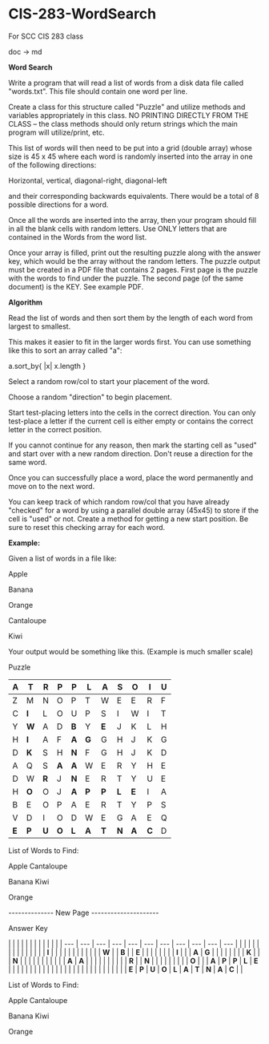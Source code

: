 # CIS-283-WordSearch
For SCC CIS 283 class

doc -> md

**Word Search**

Write a program that will read a list of words from a disk data file called &quot;words.txt&quot;. This file should contain one word per line.

Create a class for this structure called &quot;Puzzle&quot; and utilize methods and variables appropriately in this class. NO PRINTING DIRECTLY FROM THE CLASS – the class methods should only return strings which the main program will utilize/print, etc.

This list of words will then need to be put into a grid (double array) whose size is 45 x 45 where each word is randomly inserted into the array in one of the following directions:

Horizontal, vertical, diagonal-right, diagonal-left

and their corresponding backwards equivalents. There would be a total of 8 possible directions for a word.

Once all the words are inserted into the array, then your program should fill in all the blank cells with random letters. Use ONLY letters that are contained in the Words from the word list.

Once your array is filled, print out the resulting puzzle along with the answer key, which would be the array without the random letters. The puzzle output must be created in a PDF file that contains 2 pages. First page is the puzzle with the words to find under the puzzle. The second page (of the same document) is the KEY. See example PDF.

**Algorithm**

Read the list of words and then sort them by the length of each word from largest to smallest.

This makes it easier to fit in the larger words first. You can use something like this to sort an array called &quot;a&quot;:

a.sort\_by{ |x| x.length }

Select a random row/col to start your placement of the word.

Choose a random &quot;direction&quot; to begin placement.

Start test-placing letters into the cells in the correct direction. You can only test-place a letter if the current cell is either empty or contains the correct letter in the correct position.

If you cannot continue for any reason, then mark the starting cell as &quot;used&quot; and start over with a new random direction. Don&#39;t reuse a direction for the same word.

Once you can successfully place a word, place the word permanently and move on to the next word.

You can keep track of which random row/col that you have already &quot;checked&quot; for a word by using a parallel double array (45x45) to store if the cell is &quot;used&quot; or not. Create a method for getting a new start position. Be sure to reset this checking array for each word.

**Example:**

Given a list of words in a file like:

Apple

Banana

Orange

Cantaloupe

Kiwi

Your output would be something like this. (Example is much smaller scale)

Puzzle

| A | T | R | P | P | L | A | S | O | I | U |
| --- | --- | --- | --- | --- | --- | --- | --- | --- | --- | --- |
| Z | M | N | O | P | T | W | E | E | R | F |
| C | **I** | L | O | U | P | S | I | W | I | T |
| Y | **W** | A | D | **B** | Y | **E** | J | K | L | H |
| H | **I** | A | F | **A** | **G** | G | H | J | K | G |
| D | **K** | S | H | **N** | F | G | H | J | K | D |
| A | Q | S | **A** | **A** | W | E | R | Y | H | E |
| D | W | **R** | J | **N** | E | R | T | Y | U | E |
| H | **O** | O | J | **A** | **P** | **P** | **L** | **E** | I | A |
| B | E | O | P | A | E | R | T | Y | P | S |
| V | D | I | O | D | W | E | G | A | E | Q |
| **E** | **P** | **U** | **O** | **L** | **A** | **T** | **N** | **A** | **C** | D |

List of Words to Find:

Apple Cantaloupe

Banana Kiwi

Orange

-------------- New Page ---------------------

Answer Key

|
 |
 |
 |
 |
 |
 |
 |
 |
 |
 |
 |
| --- | --- | --- | --- | --- | --- | --- | --- | --- | --- | --- |
|
 |
 |
 |
 |
 |
 |
 |
 |
 |
 |
 |
|
 | **I** |
 |
 |
 |
 |
 |
 |
 |
 |
 |
|
 | **W** |
 | **B** |
 | **E** |
 |
 |
 |
 |
 |
|
 | **I** |
 |
 | **A** | **G** |
 |
 |
 |
 |
 |
|
 | **K** |
 |
 | **N** |
 |
 |
 |
 |
 |
 |
|
 |
 |
 | **A** | **A** |
 |
 |
 |
 |
 |
 |
|
 |
 | **R** |
 | **N** |
 |
 |
 |
 |
 |
 |
|
 | **O** |
 |
 | **A** | **P** | **P** | **L** | **E** |
 |
 |
|
 |
 |
 |
 |
 |
 |
 |
 |
 |
 |
 |
|
 |
 |
 |
 |
 |
 |
 |
 |
 |
 |
 |
| **E** | **P** | **U** | **O** | **L** | **A** | **T** | **N** | **A** | **C** |
 |

List of Words to Find:

Apple Cantaloupe

Banana Kiwi

Orange
